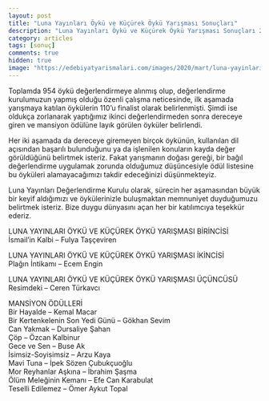 ```yaml
---
layout: post
title: "Luna Yayınları Öykü ve Küçürek Öykü Yarışması Sonuçları"
description: "Luna Yayınları Öykü ve Küçürek Öykü Yarışması Sonuçları 2020"
category: articles
tags: [sonuç]
comments: true
hidden: true
image: "https://edebiyatyarismalari.com/images/2020/mart/luna-yayinlari-oyku-kucurek-oyku-yarismasi-sonuclari.jpg"
---
```


Toplamda 954 öykü değerlendirmeye alınmış olup, değerlendirme kurulumuzun yapmış olduğu özenli çalışma neticesinde, ilk aşamada yarışmaya katılan öykülerin 110’u finalist olarak belirlenmişti. Şimdi ise oldukça zorlanarak yaptığımız ikinci değerlendirmeden sonra dereceye giren ve mansiyon ödülüne layık görülen öyküler belirlendi.  

Her iki aşamada da dereceye giremeyen birçok öykünün, kullanılan dil açısından başarılı bulunduğunu ya da işlenilen konuların kayda değer görüldüğünü belirtmek isteriz. Fakat yarışmanın doğası gereği, bir bağıl değerlendirme uygulamak zorunda olduğumuz düşüncesiyle ödül listesine bu öyküleri alamayacağımızı takdir edeceğinizi düşünmekteyiz.  

Luna Yayınları Değerlendirme Kurulu olarak, sürecin her aşamasından büyük bir keyif aldığımızı ve öykülerinizle buluşmaktan memnuniyet duyduğumuzu belirtmek isteriz. Bize duygu dünyasını açan her bir katılımcıya teşekkür ederiz.   

LUNA YAYINLARI ÖYKÜ VE KÜÇÜREK ÖYKÜ YARIŞMASI BİRİNCİSİ  
İsmail’in Kalbi – Fulya Taşçeviren  

LUNA YAYINLARI ÖYKÜ VE KÜÇÜREK ÖYKÜ YARIŞMASI İKİNCİSİ  
Plağın İntikamı – Ecem Engin  

LUNA YAYINLARI ÖYKÜ VE KÜÇÜREK ÖYKÜ YARIŞMASI ÜÇÜNCÜSÜ  
Resimdeki – Ceren Türkavcı  

MANSİYON ÖDÜLLERİ  
Bir Hayalde – Kemal Macar  
Bir Kertenkelenin Son Yedi Günü – Gökhan Sevim  
Can Yakmak – Dursaliye Şahan  
Çöp – Özcan Kalbinur  
Gece ve Sen – Buse Ak  
İsimsiz-Soyisimsiz – Arzu Kaya  
Mavi Tuna – İpek Sözen Çubukçuoğlu  
Mor Reyhanlar Aşkına – İbrahim Şaşma  
Ölüm Meleğinin Kemanı – Efe Can Karabulat  
Teselli Edilemez – Ömer Aykut Topal  